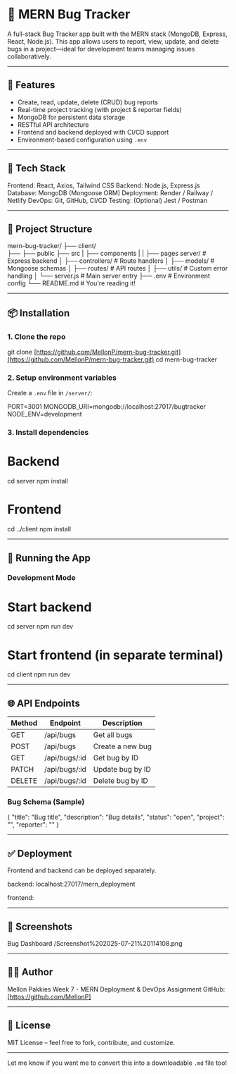 
# 🐞 MERN Bug Tracker

A full-stack Bug Tracker app built with the MERN stack (MongoDB, Express, React, Node.js). This app allows users to report, view, update, and delete bugs in a project—ideal for development teams managing issues collaboratively.

---

## 🚀 Features

* Create, read, update, delete (CRUD) bug reports
* Real-time project tracking (with project & reporter fields)
* MongoDB for persistent data storage
* RESTful API architecture
* Frontend and backend deployed with CI/CD support
* Environment-based configuration using `.env`

---

## 🧱 Tech Stack

Frontend: React, Axios, Tailwind CSS
Backend: Node.js, Express.js
Database: MongoDB (Mongoose ORM)
Deployment: Render / Railway / Netlify
DevOps: Git, GitHub, CI/CD
Testing: (Optional) Jest / Postman

---

## 🔧 Project Structure

mern-bug-tracker/
├── client/             
├──  ├── public
 ├── src
 | ├── components
 | | ├── pages
server/               # Express backend
│   ├── controllers/      # Route handlers
│   ├── models/           # Mongoose schemas
│   ├── routes/           # API routes
│   ├── utils/            # Custom error handling
│   └── server.js         # Main server entry
├── .env                  # Environment config
└── README.md             # You're reading it!

---

## 📦 Installation

### 1. Clone the repo

git clone [https://github.com/MellonP/mern-bug-tracker.git](https://github.com/MellonP/mern-bug-tracker.git)
cd mern-bug-tracker

### 2. Setup environment variables

Create a `.env` file in `/server/`:

PORT=3001
MONGODB\_URI=mongodb://localhost:27017/bugtracker
NODE\_ENV=development

### 3. Install dependencies

# Backend

cd server
npm install

# Frontend

cd ../client
npm install

---

## 🧪 Running the App

### Development Mode

# Start backend

cd server
npm run dev

# Start frontend (in separate terminal)

cd client
npm run dev

---

## 🌐 API Endpoints

| Method | Endpoint       | Description      |
| ------ | -------------- | ---------------- |
| GET    | /api/bugs      | Get all bugs     |
| POST   | /api/bugs      | Create a new bug |
| GET    | /api/bugs/\:id | Get bug by ID    |
| PATCH  | /api/bugs/\:id | Update bug by ID |
| DELETE | /api/bugs/\:id | Delete bug by ID |

### Bug Schema (Sample)

{
"title": "Bug title",
"description": "Bug details",
"status": "open",
"project": "<projectId>",
"reporter": "<userId>"
}

---

## ✅ Deployment

Frontend and backend can be deployed separately.

backend: localhost:27017/mern_deployment

frontend: 

---

## 📸 Screenshots

Bug Dashboard
/Screenshot%202025-07-21%20114108.png


---

## 👨‍💻 Author

Mellon Pakkies
Week 7 - MERN Deployment & DevOps Assignment
GitHub: [https://github.com/MellonP]

---

## 📄 License

MIT License – feel free to fork, contribute, and customize.

---

Let me know if you want me to convert this into a downloadable `.md` file too!
